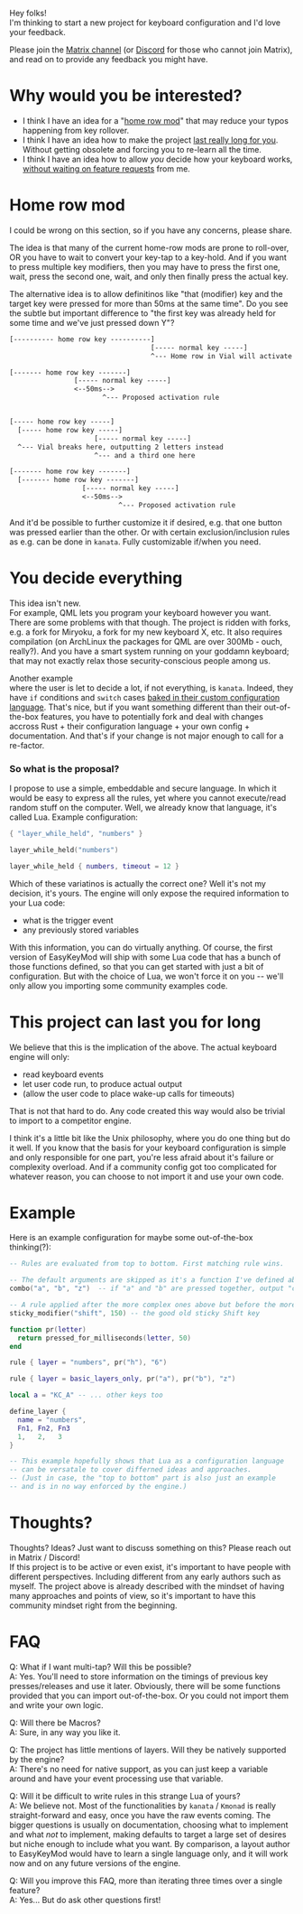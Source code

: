 Hey folks!  
I'm thinking to start a new project for keyboard configuration and I'd love your feedback.

Please join the [Matrix channel](https://matrix.to/#/#EasyKeyMod:matrix.org) (or [Discord](https://discord.gg/EzZc8rFn) for those who cannot join Matrix),
and read on to provide any feedback you might have.

# Why would you be interested?
* I think I have an idea for a "[home row mod](#Home-row-mod)" that may reduce your typos happening from key rollover.
* I think I have an idea how to make the project [last really long for you](#This-project-can-last-you-for-long). Without getting obsolete and forcing you to re-learn all the time.
* I think I have an idea how to allow *you* decide how your keyboard works, [without waiting on feature requests](#You-decide-everything) from me.

# Home row mod
I could be wrong on this section, so if you have any concerns, please share.

The idea is that many of the current home-row mods are prone to roll-over, OR you have to wait to convert your key-tap to a key-hold. And if you want to press multiple key modifiers, then you may have to press the first one, wait, press the second one, wait, and only then finally press the actual key.

The alternative idea is to allow definitinos like "that (modifier) key and the target key were pressed for more than 50ms at the same time". Do you see the subtle but important difference to "the first key was already held for some time and we've just pressed down Y"?
```txt
[---------- home row key ----------]
                                   [----- normal key -----]
                                   ^--- Home row in Vial will activate

[------- home row key -------]
                [----- normal key -----]
                <--50ms-->
                       ^--- Proposed activation rule


[----- home row key -----]
  [----- home row key -----]
                     [----- normal key -----]
  ^--- Vial breaks here, outputting 2 letters instead
                     ^--- and a third one here

[------- home row key -------]
  [------- home row key -------]
                  [----- normal key -----]
                  <--50ms-->
                           ^--- Proposed activation rule
```

And it'd be possible to further customize it if desired, e.g. that one button was pressed earlier than the other. Or with certain exclusion/inclusion rules as e.g. can be done in `kanata`. Fully customizable if/when you need.

# You decide everything
This idea isn't new.  
For example, QML lets you program your keyboard however you want. There are some problems with that though. The project is ridden with forks, e.g. a fork for Miryoku, a fork for my new keyboard X, etc. It also requires compilation (on ArchLinux the packages for QML are over 300Mb - ouch, really?). And you have a smart system running on your goddamn keyboard; that may not exactly relax those security-conscious people among us.

Another example  
where the user is let to decide a lot, if not everything, is `kanata`. Indeed, they have `if` conditions and `switch` cases [baked in their custom configuration language](https://github.com/jtroo/kanata/blob/main/docs/config.adoc#switch). That's nice, but if you want something different than their out-of-the-box features, you have to potentially fork and deal with changes accross Rust + their configuration language + your own config + documentation. And that's if your change is not major enough to call for a re-factor.

### So what is the proposal?

I propose to use a simple, embeddable and secure language. In which it would be easy to express
all the rules, yet where you cannot execute/read random stuff on the computer. Well, we already know that language, it's called Lua. Example configuration:
```lua
{ "layer_while_held", "numbers" }

layer_while_held("numbers")

layer_while_held { numbers, timeout = 12 }
```

Which of these variatinos is actually the correct one? Well it's not my decision, it's yours. The engine will only expose the required information to your Lua code:

* what is the trigger event
* any previously stored variables

With this information, you can do virtually anything.
Of course, the first version of EasyKeyMod will ship with some Lua code that has a bunch of those functions defined, so that you can get started with just a bit of configuration. But with the choice of Lua, we won't force it on you -- we'll only allow you importing some community examples code.

# This project can last you for long
We believe that this is the implication of the above. The actual keyboard engine will only:

* read keyboard events
* let user code run, to produce actual output
* (allow the user code to place wake-up calls for timeouts)

That is not that hard to do. Any code created this way would also be trivial to import to a competitor engine.

I think it's a little bit like the Unix philosophy, where you do one thing but do it well.
If you know that the basis for your keyboard configuration is simple and only responsible for one part, you're less afraid about it's failure or complexity overload. And if a community config got too complicated for whatever reason, you can choose to not import it and use your own code.

# Example
Here is an example configuration for maybe some out-of-the-box thinking(?):
```lua
-- Rules are evaluated from top to bottom. First matching rule wins.

-- The default arguments are skipped as it's a function I've defined above.  
combo("a", "b", "z")  -- if "a" and "b" are pressed together, output "c" instead.

-- A rule applied after the more complex ones above but before the more smiple general rules
sticky_modifier("shift", 150) -- the good old sticky Shift key

function pr(letter)
  return pressed_for_milliseconds(letter, 50)
end

rule { layer = "numbers", pr("h"), "6")

rule { layer = basic_layers_only, pr("a"), pr("b"), "z")

local a = "KC_A" -- ... other keys too

define_layer {
  name = "numbers",
  Fn1, Fn2, Fn3
  1,   2,   3
}

-- This example hopefully shows that Lua as a configuration language
-- can be versatale to cover differned ideas and approaches.
-- (Just in case, the "top to bottom" part is also just an example
-- and is in no way enforced by the engine.)
```

# Thoughts?
Thoughts? Ideas? Just want to discuss something on this? Please reach out in Matrix / Discord!  
If this project is to be active or even exist, it's important to have people with different perspectives. Including different from any early authors such as myself. The project above is already described with the mindset of having many approaches and points of view, so it's important to have this community mindset right from the beginning.

# FAQ
Q: What if I want multi-tap? Will this be possible?  
A: Yes. You'll need to store information on the timings of previous key presses/releases and use it later. Obviously, there will be some functions provided that you can import out-of-the-box. Or you could not import them and write your own logic.

Q: Will there be Macros?  
A: Sure, in any way you like it.

Q: The project has little mentions of layers. Will they be natively supported by the engine?  
A: There's no need for native support, as you can just keep a variable around and have your event processing use that variable.

Q: Will it be difficult to write rules in this strange Lua of yours?  
A: We believe not. Most of the functionalities by `kanata` / `Kmonad` is really straight-forward and easy, once you have the raw events coming. The bigger questions is usually on documentation, choosing what to implement and what _not_ to implement, making defaults to target a large set of desires but niche enough to include what you want. By comparison, a layout author to EasyKeyMod would have to learn a single language only, and it will work now and on any future versions of the engine.

Q: Will you improve this FAQ, more than iterating three times over a single feature?  
A: Yes... But do ask other questions first!
